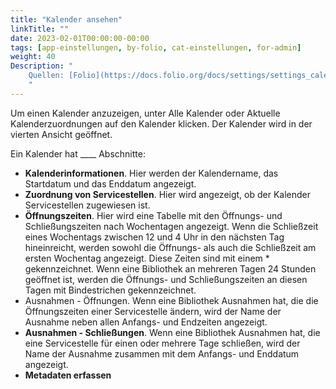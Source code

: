 ```yaml
---
title: "Kalender ansehen"
linkTitle: ""
date: 2023-02-01T00:00:00-00:00
tags: [app-einstellungen, by-folio, cat-einstellungen, for-admin]
weight: 40
Description: "
    Quellen: [Folio](https://docs.folio.org/docs/settings/settings_calendar/settings_calendar/#view-a-calendar) & [GBV](https://info.gbv.de/display/FOLIOGBVEXTERN/Einstellungen+(Kalender):+Kalender+ansehen)
    "
---
```


Um einen Kalender anzuzeigen, unter Alle Kalender oder Aktuelle Kalenderzuordnungen auf den Kalender klicken. Der Kalender wird in der vierten Ansicht geöffnet.

Ein Kalender hat \_\_\_\_ Abschnitte:

-   **Kalenderinformationen**. Hier werden der Kalendername, das Startdatum und das Enddatum angezeigt.
-   **Zuordnung von Servicestellen**. Hier wird angezeigt, ob der Kalender Servicestellen zugewiesen ist.
-   **Öffnungszeiten**. Hier wird eine Tabelle mit den Öffnungs- und Schließungszeiten nach Wochentagen angezeigt.
    Wenn die Schließzeit eines Wochentags zwischen 12 und 4 Uhr in den nächsten Tag hineinreicht, werden sowohl die Öffnungs- als auch die Schließzeit am ersten Wochentag angezeigt. Diese Zeiten sind mit einem \* gekennzeichnet.
    Wenn eine Bibliothek an mehreren Tagen 24 Stunden geöffnet ist, werden die Öffnungs- und Schließungszeiten an diesen Tagen mit Bindestrichen gekennzeichnet.
-   Ausnahmen - Öffnungen. Wenn eine Bibliothek Ausnahmen hat, die die Öffnungszeiten einer Servicestelle ändern, wird der Name der Ausnahme neben allen Anfangs- und Endzeiten angezeigt.
-   **Ausnahmen - Schließungen**. Wenn eine Bibliothek Ausnahmen hat, die eine Servicestelle für einen oder mehrere Tage schließen, wird der Name der Ausnahme zusammen mit dem Anfangs- und Enddatum angezeigt.
-   **Metadaten erfassen**
